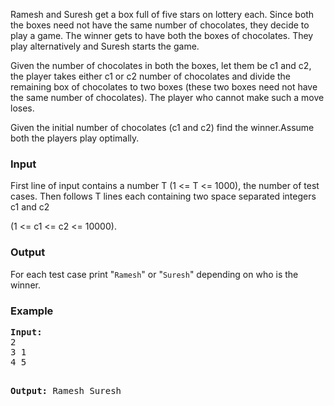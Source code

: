 <p>Ramesh and Suresh get a box full of five stars on lottery each. Since both the boxes need not have the same number of chocolates, they decide to play a game. The winner gets to have both the boxes of chocolates. They play alternatively and Suresh starts the game.</p>

<p>Given the number of chocolates in both the boxes, let them be c1 and c2, the player takes either c1 or c2 number of chocolates and divide the remaining box of chocolates to two boxes (these two boxes need not have the same number of chocolates). The player who cannot make such a move loses.</p>

<p>Given the initial number of chocolates (c1 and c2) find the winner.Assume both the players play optimally.</p>

<h3>Input</h3>
<p>First line of input contains a number T (1 &lt;= T &lt;= 1000), the number of test cases. Then follows T lines each containing two space separated integers c1 and c2</p>
<p>(1 &lt;= c1 &lt;= c2 &lt;= 10000).</p>

<h3>Output</h3>
<p>For each test case print "<code>Ramesh</code>" or "<code>Suresh</code>" depending on who is the winner.</p>

<h3>Example</h3>
<pre><strong>Input:</strong>
2
3 1
4 5

<strong>Output:</strong>
Ramesh
Suresh</pre>